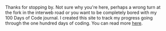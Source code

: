 Thanks for stopping by. Not sure why you're here, perhaps a wrong turn at the fork in the interweb road or you want to be completely bored with my 100 Days of Code journal. I created this site to track my progress going through the one hundred days of coding. You can read more [here](https://www.100daysofcode.com/). 

